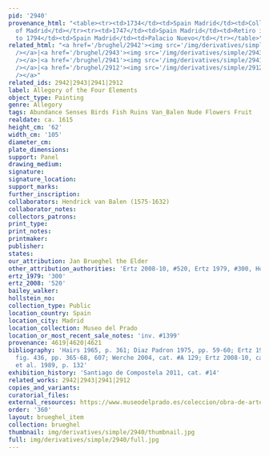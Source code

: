 ```yaml
---
pid: '2940'
provenance_html: "<table><tr><td>1734</td><td>Spain Madrid</td><td>Collection of Alcazar
  of Madrid</td></tr><tr><td>1747</td><td>Spain Madrid</td><td>Retiro inv. #138</td></tr><tr><td>1772
  to 1794</td><td>Spain Madrid</td><td>Palacio Nuevo</td></tr></table>"
related_html: "<a href='/brughel/2942'><img src='/img/derivatives/simple/2942/thumbnail.jpg'
  /></a>|<a href='/brughel/2943'><img src='/img/derivatives/simple/2943/thumbnail.jpg'
  /></a>|<a href='/brughel/2941'><img src='/img/derivatives/simple/2941/thumbnail.jpg'
  /></a>|<a href='/brughel/2912'><img src='/img/derivatives/simple/2912/thumbnail.jpg'
  /></a>"
related_ids: 2942|2943|2941|2912
label: Allegory of the Four Elements
object_type: Painting
genre: Allegory
tags: Abundance Senses Birds Fish Ruins Van_Balen Nude Flowers Fruit
realdate: ca. 1615
height_cm: '62'
width_cm: '105'
diameter_cm: 
plate_dimensions: 
support: Panel
drawing_medium: 
signature: 
signature_location: 
support_marks: 
further_inscription: 
collaborators: Hendrick van Balen (1575-1632)
collaborator_notes: 
collectors_patrons: 
print_type: 
print_notes: 
printmaker: 
publisher: 
states: 
our_attribution: Jan Brueghel the Elder
other_attribution_authorities: 'Ertz 2008-10, #520, Ertz 1979, #300, Honig database'
ertz_1979: '300'
ertz_2008: '520'
bailey_walker: 
hollstein_no: 
collection_type: Public
location_country: Spain
location_city: Madrid
location_collection: Museo del Prado
location_or_most_recent_sale_notes: 'inv. #1399'
provenance: 4619|4620|4621
bibliography: 'Hairs 1965, p. 361; Diaz Padron 1975, pp. 59-60; Ertz 1979, cat. #300,
  fig. 436, pp. 365-68, 607; Werche 2004, cat. #A 129; Ertz 2008-10, cat. #520; Balis
  et al. 1989, p. 132'
exhibition_history: 'Santiago de Compostela 2011, cat. #14'
related_works: 2942|2943|2941|2912
copies_and_variants: 
curatorial_files: 
external_resources: https://www.museodelprado.es/coleccion/obra-de-arte/la-abundancia-y-los-cuatro-elementos/10b1bb2d-26f3-4d0a-a1c0-87a61aadbafc
order: '360'
layout: brueghel_item
collection: brueghel
thumbnail: img/derivatives/simple/2940/thumbnail.jpg
full: img/derivatives/simple/2940/full.jpg
---
```

